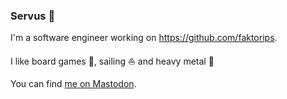### Servus 👋

I'm a software engineer working on https://github.com/faktorips. 

I like board games 🎲, sailing ⛵ and heavy metal 🤘

You can find <a rel="me" href="https://digitalcourage.social/@DanielSchwering">me on Mastodon</a>.
